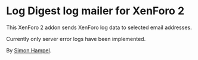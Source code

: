 Log Digest log mailer for XenForo 2
===================================

This XenForo 2 addon sends XenForo log data to selected email addresses.

Currently only server error logs have been implemented.

By [Simon Hampel](https://twitter.com/SimonHampel).
